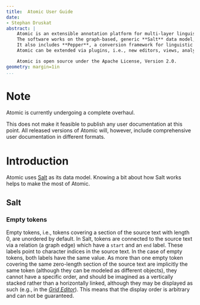```yaml
---
title:  Atomic User Guide
date:
- Stephan Druskat
abstract: |
	Atomic is an extensible annotation platform for multi-layer linguistic corpora. It runs on Windows, Linux and Mac OS X.
	The software works on the graph-based, generic **Salt** data model, and therefore can process diverse annotation types.
	It also includes **Pepper**, a conversion framework for linguistic data, which makes it compatible with a large number of linguistic formats.
	Atomic can be extended via plugins, i.e., new editors, views, analysis or processing components can be added to the platform.

	Atomic is open source under the Apache License, Version 2.0.
geometry: margin=1in
...
```


# Note

Atomic is currently undergoing a complete overhaul.

This does not make it feasible to publish any user documentation at this point. All released versions of Atomic will, however, include comprehensive user documentation in different formats.

# Introduction

Atomic uses [Salt](http://corpus-tools.org/salt) as its data model. Knowing a bit about how Salt works helps to make the most of Atomic.

## Salt

### Empty tokens

Empty tokens, i.e., tokens covering a section of the source text with length 0, are unordered by default. In Salt, tokens are connected to the source text via a relation (a graph edge) which have a `start` and an `end` label. These labels point to character indices in the source text. In the case of empty tokens, both labels have the same value. As more than one empty token covering the same zero-length section of the source text are implicitly the same token (although they can be modeled as different objects), they cannot have a specific order, and should be imagined as a vertically stacked rather than a horizontally linked, although they may be displayed as such (e.g., in the [*Grid Editor*](#grid-editor)). This means that the display order is arbitrary and can not be guaranteed.
